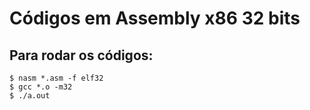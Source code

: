 # Códigos em Assembly x86 32 bits

## Para rodar os códigos:

```shell
$ nasm *.asm -f elf32
$ gcc *.o -m32
$ ./a.out
```